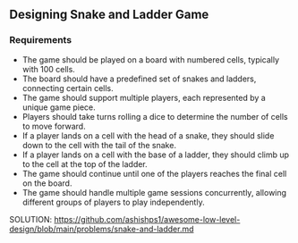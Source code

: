## Designing Snake and Ladder Game

### Requirements

* The game should be played on a board with numbered cells, typically with 100 cells.
* The board should have a predefined set of snakes and ladders, connecting certain cells.
* The game should support multiple players, each represented by a unique game piece.
* Players should take turns rolling a dice to determine the number of cells to move forward.
* If a player lands on a cell with the head of a snake, they should slide down to the cell with the tail of the snake.
* If a player lands on a cell with the base of a ladder, they should climb up to the cell at the top of the ladder.
* The game should continue until one of the players reaches the final cell on the board.
* The game should handle multiple game sessions concurrently, allowing different groups of players to play independently.

SOLUTION: https://github.com/ashishps1/awesome-low-level-design/blob/main/problems/snake-and-ladder.md
